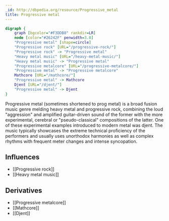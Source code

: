 ```yaml
---
_id: http://dbpedia.org/resource/Progressive_metal
title: Progressive metal
---
```


```dot
digraph {
	graph [bgcolor="#F3DDB8" rankdir=LR]
	node [color="#26242F" penwidth=3.0]
	"Progressive metal" [shape=circle]
	"Progressive rock" [URL="/progressive-rock/"]
	"Progressive rock" -> "Progressive metal"
	"Heavy metal music" [URL="/heavy-metal-music/"]
	"Heavy metal music" -> "Progressive metal"
	"Progressive metalcore" [URL="/progressive-metalcore/"]
	"Progressive metal" -> "Progressive metalcore"
	Mathcore [URL="/mathcore/"]
	"Progressive metal" -> Mathcore
	Djent [URL="/djent/"]
	"Progressive metal" -> Djent
}
```

Progressive metal (sometimes shortened to prog metal) is a broad fusion music genre melding heavy metal and progressive rock, combining the loud "aggression" and amplified guitar-driven sound of the former with the more experimental, cerebral or "pseudo-classical" compositions of the latter. One of these experimental examples introduced to modern metal was djent. The music typically showcases the extreme technical proficiency of the performers and usually uses unorthodox harmonies as well as complex rhythms with frequent meter changes and intense syncopation.

## Influences
- [[Progressive rock]]
- [[Heavy metal music]]

## Derivatives
- [[Progressive metalcore]]
- [[Mathcore]]
- [[Djent]]
